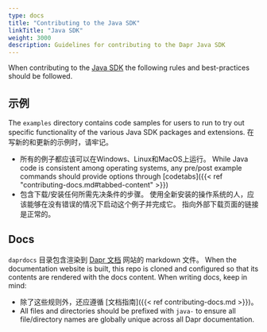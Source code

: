 ```yaml
---
type: docs
title: "Contributing to the Java SDK"
linkTitle: "Java SDK"
weight: 3000
description: Guidelines for contributing to the Dapr Java SDK
---
```


When contributing to the [Java SDK](https://github.com/dapr/java-sdk) the following rules and best-practices should be followed.

## 示例

The `examples` directory contains code samples for users to run to try out specific functionality of the various Java SDK packages and extensions. 在写新的和更新的示例时，请牢记。

- 所有的例子都应该可以在Windows、Linux和MacOS上运行。 While Java code is consistent among operating systems, any pre/post example commands should provide options through [codetabs]({{< ref "contributing-docs.md#tabbed-content" >}})
- 包含下载/安装任何所需先决条件的步骤。 使用全新安装的操作系统的人，应该能够在没有错误的情况下启动这个例子并完成它。 指向外部下载页面的链接是正常的。

## Docs

`daprdocs` 目录包含渲染到 [Dapr 文档](https://docs.dapr.io) 网站的 markdown 文件。 When the documentation website is built, this repo is cloned and configured so that its contents are rendered with the docs content. When writing docs, keep in mind:

   - 除了这些规则外，还应遵循 [文档指南]({{< ref contributing-docs.md >}})。
   - All files and directories should be prefixed with `java-` to ensure all file/directory names are globally unique across all Dapr documentation.
